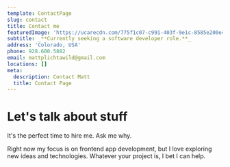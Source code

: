 ```yaml
---
template: ContactPage
slug: contact
title: Contact me
featuredImage: 'https://ucarecdn.com/775f1c07-c991-403f-9e1c-8585e200e42e/'
subtitle: _**Currently seeking a software developer role.**_
address: 'Colorado, USA'
phone: 928.600.5882
email: mattplichtawild@gmail.com
locations: []
meta:
  description: Contact Matt
  title: Contact Page
---
```

# Let's talk about stuff

It's the perfect time to hire me. Ask me why.

Right now my focus is on frontend app development, but I love exploring new ideas and technologies. Whatever your project is, I bet I can help.
